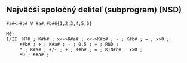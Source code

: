## Najväčší spoločný deliteľ (subprogram) (NSD)

`#a#<>#b# ∀ #a#,#b#∈{1,2,3,4,5,6}`

```
M0;
I/II  M70 ; K#b# ; x<->K#a# ; x<->K#b# ; - ; K#b# ; = ; x>0 ;
     K#b# ; ÷ ; K#a# ; - ; 0.5 ; = ; RND ;
     * ; K#a# ; +/- ; + ; K#b# ; = ; KIN#b# ; x>0 ;
     M9 ; K#a# ;
```
